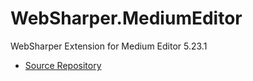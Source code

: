 # WebSharper.MediumEditor

WebSharper Extension for Medium Editor 5.23.1

* [Source Repository](https://github.com/intellifactory/websharper.mediumeditor)
